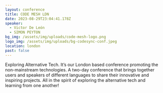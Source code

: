 ```yaml
---
layout: conference
title: CODE MESH LDN
date: 2023-08-29T23:04:41.178Z
speaker:
  - Victor De León
  - SIMON PEYTON
bg_img: /assets/img/uploads/code-mesh-logo.png
logo_img: /assets/img/uploads/bg-codesync-conf.jpeg
location: london
past: false
---
```

Exploring Alternative Tech. It’s our London based conference promoting the non-mainstream technologies. A two-day conference that brings together users and speakers of different languages to share their innovative and inspiring projects. All in the spirit of exploring the alternative tech and learning from one another!